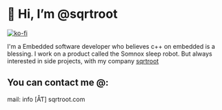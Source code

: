 # 👋 Hi, I’m @sqrtroot
[![ko-fi](https://ko-fi.com/img/githubbutton_sm.svg)](https://ko-fi.com/G2G44QVW6)

I'm a Embedded software developer who believes c++ on embedded is a blessing.
I work on a product called the Somnox sleep robot. But always interested in side projects, with my company [sqrtroot](https://sqrtroot.com)

## You can contact me @:
mail: info [ÅƬ] sqrtroot.com
